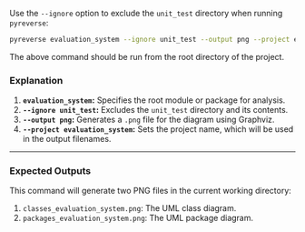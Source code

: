 Use the `--ignore` option to exclude the `unit_test` directory when running `pyreverse`:

```bash
pyreverse evaluation_system --ignore unit_test --output png --project evaluation_system
```
The above command should be run from the root directory of the project.

### Explanation
1. **`evaluation_system`:** Specifies the root module or package for analysis.
2. **`--ignore unit_test`:** Excludes the `unit_test` directory and its contents.
3. **`--output png`:** Generates a `.png` file for the diagram using Graphviz.
4. **`--project evaluation_system`:** Sets the project name, which will be used in the output filenames.

---

### Expected Outputs
This command will generate two PNG files in the current working directory:
1. `classes_evaluation_system.png`: The UML class diagram.
2. `packages_evaluation_system.png`: The UML package diagram.

